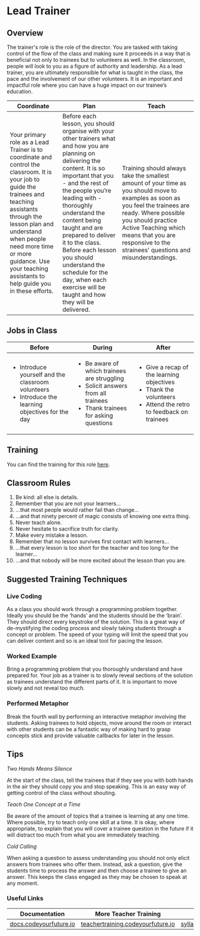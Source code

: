 # Lead Trainer

## Overview

The trainer's role is the role of the director. You are tasked with taking control of the flow of the class and making sure it proceeds in a way that is beneficial not only to trainees but to volunteers as well. In the classroom, people will look to you as a figure of authority and leadership. As a lead trainer, you are ultimately responsible for what is taught in the class, the pace and the involvement of our other volunteers. It is an important and impactful role where you can have a huge impact on our trainee’s education.

| Coordinate                                                                                                                                                                                                                                                                                        | Plan                                                                                                                                                                                                                                                                                                                                                                                                                                      | Teach                                                                                                                                                                                                                                                                             |
| ------------------------------------------------------------------------------------------------------------------------------------------------------------------------------------------------------------------------------------------------------------------------------------------------- | ----------------------------------------------------------------------------------------------------------------------------------------------------------------------------------------------------------------------------------------------------------------------------------------------------------------------------------------------------------------------------------------------------------------------------------------- | --------------------------------------------------------------------------------------------------------------------------------------------------------------------------------------------------------------------------------------------------------------------------------- |
| Your primary role as a Lead Trainer is to coordinate and control the classroom. It is your job to guide the trainees and teaching assistants through the lesson plan and understand when people need more time or more guidance. Use your teaching assistants to help guide you in these efforts. | Before each lesson, you should organise with your other trainers what and how you are planning on delivering the content. It is so important that you - and the rest of the people you’re leading with - thoroughly understand the content being taught and are prepared to deliver it to the class. Before each lesson you should understand the schedule for the day, when each exercise will be taught and how they will be delivered. | Training should always take the smallest amount of your time as you should move to examples as soon as you feel the trainees are ready. Where possible you should practice Active Teaching which means that you are responsive to the strainees' questions and misunderstandings. |

## Jobs in Class

| Before                                                                                                                  | During                                                                                                                                            | After                                                                                                                                   |
| ----------------------------------------------------------------------------------------------------------------------- | ------------------------------------------------------------------------------------------------------------------------------------------------- | --------------------------------------------------------------------------------------------------------------------------------------- |
| <ul><li>Introduce yourself and the classroom volunteers</li><li>Introduce the learning objectives for the day</li></ul> | <ul><li>Be aware of which trainees are struggling</li><li>Solicit answers from all trainees</li><li>Thank trainees for asking questions</li></ul> | <ul><li>Give a recap of the learning objectives</li><li>Thank the volunteers</li><li>Attend the retro to feedback on trainees</li></ul> |

## Training

You can find the training for this role [here](https://teachertraining.codeyourfuture.io/roles/lead-teacher/lead-teacher-training).

## Classroom Rules

1. Be kind: all else is details.
2. Remember that you are not your learners…
3. …that most people would rather fail than change…
4. …and that ninety percent of magic consists of knowing one extra thing.
5. Never teach alone.
6. Never hesitate to sacrifice truth for clarity.
7. Make every mistake a lesson.
8. Remember that no lesson survives first contact with learners…
9. …that every lesson is too short for the teacher and too long for the learner…
10. …and that nobody will be more excited about the lesson than you are.

## Suggested Training Techniques

### **Live Coding**

As a class you should work through a programming problem together. Ideally you should be the ‘hands’ and the students should be the ‘brain’. They should direct every keystroke of the solution. This is a great way of de-mystifying the coding process and slowly taking students through a concept or problem. The speed of your typing will limit the speed that you can deliver content and so is an ideal tool for pacing the lesson.

### **Worked Example**

Bring a programming problem that you thoroughly understand and have prepared for. Your job as a trainer is to slowly reveal sections of the solution as trainees understand the different parts of it. It is important to move slowly and not reveal too much.

### **Performed Metaphor**

Break the fourth wall by performing an interactive metaphor involving the students. Asking trainees to hold objects, move around the room or interact with other students can be a fantastic way of making hard to grasp concepts stick and provide valuable callbacks for later in the lesson.

## Tips

_Two Hands Means Silence_

At the start of the class, tell the trainees that if they see you with both hands in the air they should copy you and stop speaking. This is an easy way of getting control of the class without shouting.

_Teach One Concept at a Time_

Be aware of the amount of topics that a trainee is learning at any one time. Where possible, try to teach only one skill at a time. It is okay, where appropriate, to explain that you will cover a trainee question in the future if it will distract too much from what you are immediately teaching.

_Cold Calling_

When asking a question to assess understanding you should not only elicit answers from trainees who offer them. Instead, ask a question, give the students time to process the answer and then choose a trainee to give an answer. This keeps the class engaged as they may be chosen to speak at any moment.

### Useful Links

| Documentation                                            | More Teacher Training                                                          | Syllabus                                                         |
| -------------------------------------------------------- | ------------------------------------------------------------------------------ | ---------------------------------------------------------------- |
| [docs.codeyourfuture.io](https://docs.codeyourfuture.io) | [teachertraining.codeyourfuture.io](https://teachertraining.codeyourfuture.io) | [syllabus.codeyourfuture.io](https://syllabus.codeyourfuture.io) |
